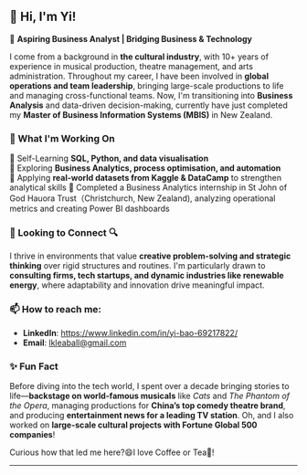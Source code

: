 ## 👋 Hi, I'm Yi!  
🚀 **Aspiring Business Analyst | Bridging Business & Technology** 

I come from a background in **the cultural industry**, with 10+ years of experience in musical production, theatre management, and arts administration. Throughout my career, I have been involved in **global operations and team leadership**, bringing large-scale productions to life and managing cross-functional teams. Now, I'm transitioning into **Business Analysis** and data-driven decision-making, currently have just completed my **Master of Business Information Systems (MBIS)** in New Zealand.  

### 🌱 What I'm Working On  
🔹 Self-Learning **SQL, Python, and data visualisation**  
🔹 Exploring **Business Analytics, process optimisation, and automation**  
🔹 Applying **real-world datasets from Kaggle & DataCamp** to strengthen analytical skills
🔹 Completed a Business Analytics internship in St John of God Hauora Trust（Christchurch, New Zealand), analyzing operational metrics and creating Power BI dashboards

### 🤝 Looking to Connect  🔍  
I thrive in environments that value **creative problem-solving and strategic thinking** over rigid structures and routines. I'm particularly drawn to **consulting firms, tech startups, and dynamic industries like renewable energy**, where adaptability and innovation drive meaningful impact.

### 📫 How to reach me:
- **LinkedIn**: https://www.linkedin.com/in/yi-bao-69217822/  
- **Email**: lkleaball@gmail.com

### ✨ Fun Fact  
Before diving into the tech world, I spent over a decade bringing stories to life—**backstage on world-famous musicals** like *Cats* and *The Phantom of the Opera*, managing productions for **China’s top comedy theatre brand**, and producing **entertainment news for a leading TV station**. Oh, and I also worked on **large-scale cultural projects with Fortune Global 500 companies**!  

Curious how that led me here?😄I love Coffee or Tea🍵!


---
